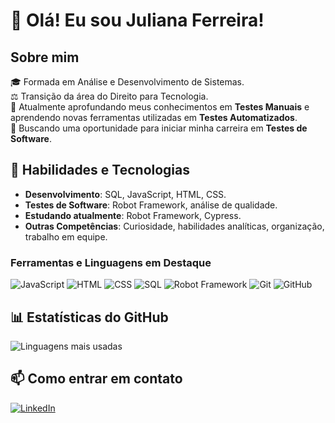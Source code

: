 # 👋 Olá! Eu sou Juliana Ferreira!

## Sobre mim
🎓 Formada em Análise e Desenvolvimento de Sistemas.  
⚖️ Transição da área do Direito para Tecnologia.  
🧠 Atualmente aprofundando meus conhecimentos em **Testes Manuais** e aprendendo novas ferramentas utilizadas em **Testes Automatizados**.  
🚀 Buscando uma oportunidade para iniciar minha carreira em **Testes de Software**.  

## 🔧 Habilidades e Tecnologias
- **Desenvolvimento**: SQL, JavaScript, HTML, CSS.  
- **Testes de Software**: Robot Framework, análise de qualidade.  
- **Estudando atualmente**: Robot Framework, Cypress.  
- **Outras Competências**: Curiosidade, habilidades analíticas, organização, trabalho em equipe.

### Ferramentas e Linguagens em Destaque
![JavaScript](https://img.shields.io/badge/-JavaScript-F7DF1E?style=flat-square&logo=javascript&logoColor=black)
![HTML](https://img.shields.io/badge/-HTML5-E34F26?style=flat-square&logo=html5&logoColor=white)
![CSS](https://img.shields.io/badge/-CSS3-1572B6?style=flat-square&logo=css3&logoColor=white)
![SQL](https://img.shields.io/badge/-SQL-336791?style=flat-square&logo=postgresql&logoColor=white)
![Robot Framework](https://img.shields.io/badge/-Robot%20Framework-000000?style=flat-square&logo=robot-framework&logoColor=white)
![Git](https://img.shields.io/badge/-Git-F05032?style=flat-square&logo=git&logoColor=white)
![GitHub](https://img.shields.io/badge/-GitHub-181717?style=flat-square&logo=github&logoColor=white)

## 📊 Estatísticas do GitHub
![Linguagens mais usadas](https://github-readme-stats.vercel.app/api/top-langs/?username=julianaferreira-dev&layout=compact&theme=dark)

## 📫 Como entrar em contato
[![LinkedIn](https://img.shields.io/badge/-LinkedIn-0077B5?style=flat-square&logo=linkedin&logoColor=white)](https://www.linkedin.com/in/julianaferreira-dev/)
